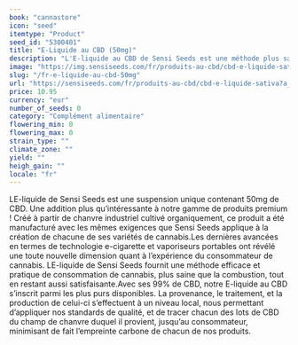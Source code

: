 ```yaml
---
book: "cannastore"
icon: "seed"
itemtype: "Product"
seed_id: "5300401"
title: "E-Liquide au CBD (50mg)"
description: "L'E-liquide au CBD de Sensi Seeds est une méthode plus saine mais satisfaisante de consommation de cannabinoïdes que la combustion. Achetez le ici !"
image: "https://img.sensiseeds.com/fr/produits-au-cbd/cbd-e-liquide-sativa-image.png"
slug: "/fr-e-liquide-au-cbd-50mg"
url: "https://sensiseeds.com/fr/produits-au-cbd/cbd-e-liquide-sativa?a_aid=cannastore"
price: 10.95
currency: "eur"
number_of_seeds: 0
category: "Complément alimentaire"
flowering_min: 0
flowering_max: 0
strain_type: ""
climate_zone: ""
yield: ""
heigh_gain: ""
locale: "fr"
---
```

LE-liquide de Sensi Seeds est une suspension unique contenant 50mg de CBD. Une addition plus qu’intéressante à notre gamme de produits premium ! Créé à partir de chanvre industriel cultivé organiquement, ce produit a été manufacturé avec les mêmes exigences que Sensi Seeds applique à la création de chacune de ses variétés de cannabis.Les dernières avancées en termes de technologie e-cigarette et vaporiseurs portables ont révélé une toute nouvelle dimension quant à l’expérience du consommateur de cannabis. LE-liquide de Sensi Seeds fournit une méthode efficace et pratique de consommation de cannabis, plus saine que la combustion, tout en restant aussi satisfaisante.Avec ses 99% de CBD, notre E-liquide au CBD s’inscrit parmi les plus purs disponibles. La provenance, le traitement, et la production de celui-ci s’effectuent à un niveau local, nous permettant d’appliquer nos standards de qualité, et de tracer chacun des lots de CBD du champ de chanvre duquel il provient, jusqu’au consommateur, minimisant de fait l’empreinte carbone de chacun de nos produits.
